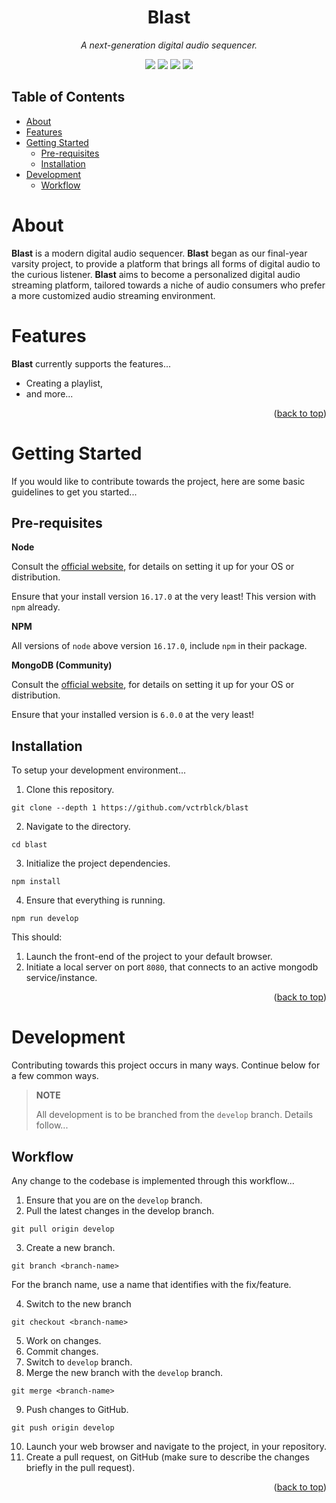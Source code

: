 <div align="center">
  <h1 id="title">Blast</h1>

  <em>A next-generation digital audio sequencer.</em>

  <img src="https://img.shields.io/badge/node-16.17.0-brightgreen?style=flat-square&logo=nodedotjs">
  <img src="https://img.shields.io/badge/JavaScript-ES2015-yellow?style=flat-square&logo=javascript">
  <img src="https://img.shields.io/github/v/release/vctrblck/blast?label=Release&style=flat-square">
  <a href="https://codecov.io/gh/vctrblck/blast" > 
    <img src="https://img.shields.io/codecov/c/github/vctrblck/blast?label=Coverage&logo=codecov&style=flat-square"/> 
  </a>
</div>

## Table of Contents
- [About](#about)
- [Features](#features)
- [Getting Started](#getting-started)
  - [Pre-requisites](#pre-requisites)
  - [Installation](#installation)
- [Development](#development)
  - [Workflow](#workflow)

# About

**Blast** is a modern digital audio sequencer. **Blast** began as our final-year varsity project, to provide a platform that brings all forms of digital audio to the curious listener. **Blast** aims to become a personalized digital audio streaming platform, tailored towards a niche of audio consumers who prefer a more customized audio streaming environment.

# Features

**Blast** currently supports the features...

- Creating a playlist,
- and more...

<p align="right">(<a href="readme-top">back to top</a>)</p>

# Getting Started

If you would like to contribute towards the project, here are some basic guidelines to get you started...

## Pre-requisites

**Node**

Consult the [official website](https://nodejs.org), for details on setting it up for your OS or distribution.

Ensure that your install version `16.17.0` at the very least! This version with `npm` already.

**NPM**

All versions of `node` above version `16.17.0`, include `npm` in their package.

**MongoDB (Community)**

Consult the [official website](https://www.mongodb.com/try/download/community), for details on setting it up for your OS or distribution.

Ensure that your installed version is `6.0.0` at the very least!

## Installation

To setup your development environment...

1. Clone this repository.

```
git clone --depth 1 https://github.com/vctrblck/blast
```

2. Navigate to the directory.

```
cd blast
```

3. Initialize the project dependencies.

```
npm install
```

4. Ensure that everything is running.

```
npm run develop
```

This should:

1. Launch the front-end of the project to your default browser.
2. Initiate a local server on port `8080`, that connects to an active mongodb service/instance.

<p align="right">(<a href="#readme-top">back to top</a>)</p>

# Development

Contributing towards this project occurs in many ways. Continue below for a few common ways.

>**NOTE**
>
> All development is to be branched from the `develop` branch. Details follow...

## Workflow

Any change to the codebase is implemented through this workflow...

1. Ensure that you are on the `develop` branch.
2. Pull the latest changes in the develop branch.

```
git pull origin develop
```

3. Create a new branch.

```
git branch <branch-name>
```

For the branch name, use a name that identifies with the fix/feature.

4. Switch to the new branch

```
git checkout <branch-name>
```

5. Work on changes.
6. Commit changes.
7. Switch to `develop` branch.
8. Merge the new branch with the `develop` branch.

```
git merge <branch-name>
```

9. Push changes to GitHub.

```
git push origin develop
```

10. Launch your web browser and navigate to the project, in your repository.
11. Create a pull request, on GitHub (make sure to describe the changes briefly in the pull request).

<p align="right">(<a href="#readme-top">back to top</a>)</p>